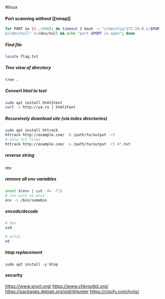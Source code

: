 #linux
#### Port scanning without [[nmap]]
```bash
for PORT in {0..1000}; do timeout 1 bash -c "</dev/tcp/172.19.0.1/$PORT
&>/dev/null" 2>/dev/null && echo "port $PORT is open"; done
```
##### Find file 
```bash
locate flag.txt
```
##### Tree view of directory
```bash
tree .
```
##### Convert html to text
```bash
sudo apt install html2text
curl -s http://ya.ru | html2text 
```

##### Recursively download site (via index directories)
```bash
sudo apt install httrack
httrack http://example.com/ -O /path/to/output -r5
# only txt files
httrack http://example.com/ -o /path/to/output -r5 +*.txt
```
##### reverse string
rev

##### remove all env variables
```bash
unset $(env | cut -d= -f1)
# run with no envs
env -i /bin/somebin
```
##### encode/decode
```bash
# hex
xxd

# octal
od
```

##### htop replacement
`sudo apt install -y btop`

#### security
https://www.snort.org/
https://www.chkrootkit.org/
https://packages.debian.org/sid/rkhunter
https://cisofy.com/lynis/
